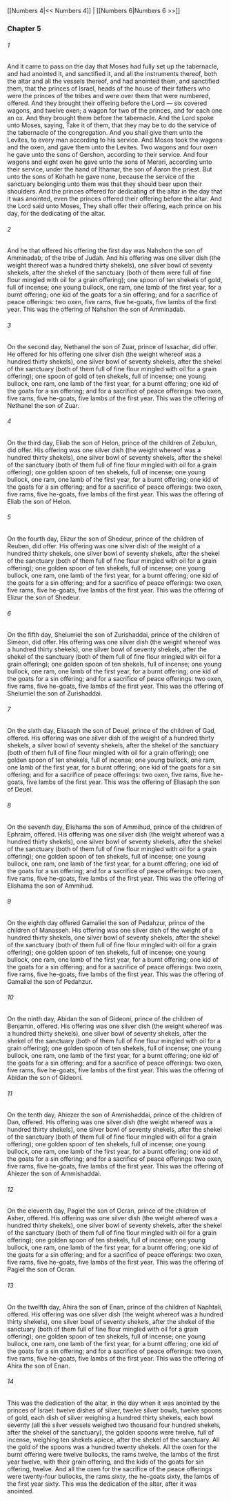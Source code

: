 [[Numbers 4|<< Numbers 4]]  |  [[Numbers 6|Numbers 6 >>]]

### Chapter 5
###### 1
And it came to pass on the day that Moses had fully set up the tabernacle, and had anointed it, and sanctified it, and all the instruments thereof, both the altar and all the vessels thereof, and had anointed them, and sanctified them, that the princes of Israel, heads of the house of their fathers who were the princes of the tribes and were over them that were numbered, offered. And they brought their offering before the Lord — six covered wagons, and twelve oxen; a wagon for two of the princes, and for each one an ox. And they brought them before the tabernacle. And the Lord spoke unto Moses, saying, Take it of them, that they may be to do the service of the tabernacle of the congregation. And you shall give them unto the Levites, to every man according to his service. And Moses took the wagons and the oxen, and gave them unto the Levites. Two wagons and four oxen he gave unto the sons of Gershon, according to their service. And four wagons and eight oxen he gave unto the sons of Merari, according unto their service, under the hand of Ithamar, the son of Aaron the priest. But unto the sons of Kohath he gave none, because the service of the sanctuary belonging unto them was that they should bear upon their shoulders. And the princes offered for dedicating of the altar in the day that it was anointed, even the princes offered their offering before the altar. And the Lord said unto Moses, They shall offer their offering, each prince on his day, for the dedicating of the altar.

###### 2
And he that offered his offering the first day was Nahshon the son of Amminadab, of the tribe of Judah. And his offering was one silver dish (the weight thereof was a hundred thirty shekels), one silver bowl of seventy shekels, after the shekel of the sanctuary (both of them were full of fine flour mingled with oil for a grain offering); one spoon of ten shekels of gold, full of incense; one young bullock, one ram, one lamb of the first year, for a burnt offering; one kid of the goats for a sin offering; and for a sacrifice of peace offerings: two oxen, five rams, five he-goats, five lambs of the first year. This was the offering of Nahshon the son of Amminadab.

###### 3
On the second day, Nethanel the son of Zuar, prince of Issachar, did offer. He offered for his offering one silver dish (the weight whereof was a hundred thirty shekels), one silver bowl of seventy shekels, after the shekel of the sanctuary (both of them full of fine flour mingled with oil for a grain offering); one spoon of gold of ten shekels, full of incense; one young bullock, one ram, one lamb of the first year, for a burnt offering; one kid of the goats for a sin offering; and for a sacrifice of peace offerings: two oxen, five rams, five he-goats, five lambs of the first year. This was the offering of Nethanel the son of Zuar.

###### 4
On the third day, Eliab the son of Helon, prince of the children of Zebulun, did offer. His offering was one silver dish (the weight whereof was a hundred thirty shekels), one silver bowl of seventy shekels, after the shekel of the sanctuary (both of them full of fine flour mingled with oil for a grain offering); one golden spoon of ten shekels, full of incense; one young bullock, one ram, one lamb of the first year, for a burnt offering; one kid of the goats for a sin offering; and for a sacrifice of peace offerings: two oxen, five rams, five he-goats, five lambs of the first year. This was the offering of Eliab the son of Helon.

###### 5
On the fourth day, Elizur the son of Shedeur, prince of the children of Reuben, did offer. His offering was one silver dish of the weight of a hundred thirty shekels, one silver bowl of seventy shekels, after the shekel of the sanctuary (both of them full of fine flour mingled with oil for a grain offering); one golden spoon of ten shekels, full of incense; one young bullock, one ram, one lamb of the first year, for a burnt offering; one kid of the goats for a sin offering; and for a sacrifice of peace offerings: two oxen, five rams, five he-goats, five lambs of the first year. This was the offering of Elizur the son of Shedeur.

###### 6
On the fifth day, Shelumiel the son of Zurishaddai, prince of the children of Simeon, did offer. His offering was one silver dish (the weight whereof was a hundred thirty shekels), one silver bowl of seventy shekels, after the shekel of the sanctuary (both of them full of fine flour mingled with oil for a grain offering); one golden spoon of ten shekels, full of incense; one young bullock, one ram, one lamb of the first year, for a burnt offering; one kid of the goats for a sin offering; and for a sacrifice of peace offerings: two oxen, five rams, five he-goats, five lambs of the first year. This was the offering of Shelumiel the son of Zurishaddai.

###### 7
On the sixth day, Eliasaph the son of Deuel, prince of the children of Gad, offered. His offering was one silver dish of the weight of a hundred thirty shekels, a silver bowl of seventy shekels, after the shekel of the sanctuary (both of them full of fine flour mingled with oil for a grain offering); one golden spoon of ten shekels, full of incense; one young bullock, one ram, one lamb of the first year, for a burnt offering; one kid of the goats for a sin offering; and for a sacrifice of peace offerings: two oxen, five rams, five he-goats, five lambs of the first year. This was the offering of Eliasaph the son of Deuel.

###### 8
On the seventh day, Elishama the son of Ammihud, prince of the children of Ephraim, offered. His offering was one silver dish (the weight whereof was a hundred thirty shekels), one silver bowl of seventy shekels, after the shekel of the sanctuary (both of them full of fine flour mingled with oil for a grain offering); one golden spoon of ten shekels, full of incense; one young bullock, one ram, one lamb of the first year, for a burnt offering; one kid of the goats for a sin offering; and for a sacrifice of peace offerings: two oxen, five rams, five he-goats, five lambs of the first year. This was the offering of Elishama the son of Ammihud.

###### 9
On the eighth day offered Gamaliel the son of Pedahzur, prince of the children of Manasseh. His offering was one silver dish of the weight of a hundred thirty shekels, one silver bowl of seventy shekels, after the shekel of the sanctuary (both of them full of fine flour mingled with oil for a grain offering); one golden spoon of ten shekels, full of incense; one young bullock, one ram, one lamb of the first year, for a burnt offering; one kid of the goats for a sin offering; and for a sacrifice of peace offerings: two oxen, five rams, five he-goats, five lambs of the first year. This was the offering of Gamaliel the son of Pedahzur.

###### 10
On the ninth day, Abidan the son of Gideoni, prince of the children of Benjamin, offered. His offering was one silver dish (the weight whereof was a hundred thirty shekels), one silver bowl of seventy shekels, after the shekel of the sanctuary (both of them full of fine flour mingled with oil for a grain offering); one golden spoon of ten shekels, full of incense; one young bullock, one ram, one lamb of the first year, for a burnt offering; one kid of the goats for a sin offering; and for a sacrifice of peace offerings: two oxen, five rams, five he-goats, five lambs of the first year. This was the offering of Abidan the son of Gideoni.

###### 11
On the tenth day, Ahiezer the son of Ammishaddai, prince of the children of Dan, offered. His offering was one silver dish (the weight whereof was a hundred thirty shekels), one silver bowl of seventy shekels, after the shekel of the sanctuary (both of them full of fine flour mingled with oil for a grain offering); one golden spoon of ten shekels, full of incense; one young bullock, one ram, one lamb of the first year, for a burnt offering; one kid of the goats for a sin offering; and for a sacrifice of peace offerings: two oxen, five rams, five he-goats, five lambs of the first year. This was the offering of Ahiezer the son of Ammishaddai.

###### 12
On the eleventh day, Pagiel the son of Ocran, prince of the children of Asher, offered. His offering was one silver dish (the weight whereof was a hundred thirty shekels), one silver bowl of seventy shekels, after the shekel of the sanctuary (both of them full of fine flour mingled with oil for a grain offering); one golden spoon of ten shekels, full of incense; one young bullock, one ram, one lamb of the first year, for a burnt offering; one kid of the goats for a sin offering; and for a sacrifice of peace offerings: two oxen, five rams, five he-goats, five lambs of the first year. This was the offering of Pagiel the son of Ocran.

###### 13
On the twelfth day, Ahira the son of Enan, prince of the children of Naphtali, offered. His offering was one silver dish (the weight whereof was a hundred thirty shekels), one silver bowl of seventy shekels, after the shekel of the sanctuary (both of them full of fine flour mingled with oil for a grain offering); one golden spoon of ten shekels, full of incense; one young bullock, one ram, one lamb of the first year, for a burnt offering; one kid of the goats for a sin offering; and for a sacrifice of peace offerings: two oxen, five rams, five he-goats, five lambs of the first year. This was the offering of Ahira the son of Enan.

###### 14
This was the dedication of the altar, in the day when it was anointed by the princes of Israel: twelve dishes of silver, twelve silver bowls, twelve spoons of gold, each dish of silver weighing a hundred thirty shekels, each bowl seventy (all the silver vessels weighed two thousand four hundred shekels, after the shekel of the sanctuary), the golden spoons were twelve, full of incense, weighing ten shekels apiece, after the shekel of the sanctuary. All the gold of the spoons was a hundred twenty shekels. All the oxen for the burnt offering were twelve bullocks, the rams twelve, the lambs of the first year twelve, with their grain offering, and the kids of the goats for sin offering, twelve. And all the oxen for the sacrifice of the peace offerings were twenty-four bullocks, the rams sixty, the he-goats sixty, the lambs of the first year sixty. This was the dedication of the altar, after it was anointed.